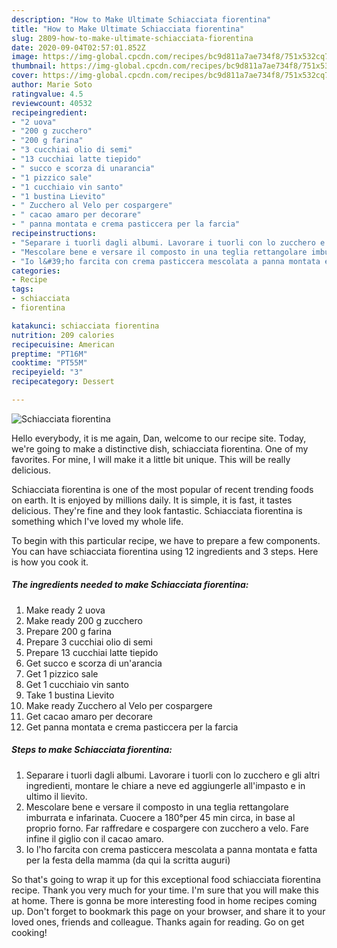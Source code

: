 ```yaml
---
description: "How to Make Ultimate Schiacciata fiorentina"
title: "How to Make Ultimate Schiacciata fiorentina"
slug: 2809-how-to-make-ultimate-schiacciata-fiorentina
date: 2020-09-04T02:57:01.852Z
image: https://img-global.cpcdn.com/recipes/bc9d811a7ae734f8/751x532cq70/schiacciata-fiorentina-recipe-main-photo.jpg
thumbnail: https://img-global.cpcdn.com/recipes/bc9d811a7ae734f8/751x532cq70/schiacciata-fiorentina-recipe-main-photo.jpg
cover: https://img-global.cpcdn.com/recipes/bc9d811a7ae734f8/751x532cq70/schiacciata-fiorentina-recipe-main-photo.jpg
author: Marie Soto
ratingvalue: 4.5
reviewcount: 40532
recipeingredient:
- "2 uova"
- "200 g zucchero"
- "200 g farina"
- "3 cucchiai olio di semi"
- "13 cucchiai latte tiepido"
- " succo e scorza di unarancia"
- "1 pizzico sale"
- "1 cucchiaio vin santo"
- "1 bustina Lievito"
- " Zucchero al Velo per cospargere"
- " cacao amaro per decorare"
- " panna montata e crema pasticcera per la farcia"
recipeinstructions:
- "Separare i tuorli dagli albumi. Lavorare i tuorli con lo zucchero e gli altri ingredienti, montare le chiare a neve ed aggiungerle all&#39;impasto e in ultimo il lievito."
- "Mescolare bene e versare il composto in una teglia rettangolare imburrata e infarinata. Cuocere a 180°per 45 min circa, in base al proprio forno. Far raffredare e cospargere con zucchero a velo. Fare infine il giglio con il cacao amaro."
- "Io l&#39;ho farcita con crema pasticcera mescolata a panna montata e fatta per la festa della mamma (da qui la scritta auguri)"
categories:
- Recipe
tags:
- schiacciata
- fiorentina

katakunci: schiacciata fiorentina 
nutrition: 209 calories
recipecuisine: American
preptime: "PT16M"
cooktime: "PT55M"
recipeyield: "3"
recipecategory: Dessert

---
```



![Schiacciata fiorentina](https://img-global.cpcdn.com/recipes/bc9d811a7ae734f8/751x532cq70/schiacciata-fiorentina-recipe-main-photo.jpg)

Hello everybody, it is me again, Dan, welcome to our recipe site. Today, we're going to make a distinctive dish, schiacciata fiorentina. One of my favorites. For mine, I will make it a little bit unique. This will be really delicious.

Schiacciata fiorentina is one of the most popular of recent trending foods on earth. It is enjoyed by millions daily. It is simple, it is fast, it tastes delicious. They're fine and they look fantastic. Schiacciata fiorentina is something which I've loved my whole life.




To begin with this particular recipe, we have to prepare a few components. You can have schiacciata fiorentina using 12 ingredients and 3 steps. Here is how you cook it.

<!--inarticleads1-->

##### The ingredients needed to make Schiacciata fiorentina:

1. Make ready 2 uova
1. Make ready 200 g zucchero
1. Prepare 200 g farina
1. Prepare 3 cucchiai olio di semi
1. Prepare 13 cucchiai latte tiepido
1. Get  succo e scorza di un&#39;arancia
1. Get 1 pizzico sale
1. Get 1 cucchiaio vin santo
1. Take 1 bustina Lievito
1. Make ready  Zucchero al Velo per cospargere
1. Get  cacao amaro per decorare
1. Get  panna montata e crema pasticcera per la farcia




<!--inarticleads2-->

##### Steps to make Schiacciata fiorentina:

1. Separare i tuorli dagli albumi. Lavorare i tuorli con lo zucchero e gli altri ingredienti, montare le chiare a neve ed aggiungerle all&#39;impasto e in ultimo il lievito.
1. Mescolare bene e versare il composto in una teglia rettangolare imburrata e infarinata. Cuocere a 180°per 45 min circa, in base al proprio forno. Far raffredare e cospargere con zucchero a velo. Fare infine il giglio con il cacao amaro.
1. Io l&#39;ho farcita con crema pasticcera mescolata a panna montata e fatta per la festa della mamma (da qui la scritta auguri)




So that's going to wrap it up for this exceptional food schiacciata fiorentina recipe. Thank you very much for your time. I'm sure that you will make this at home. There is gonna be more interesting food in home recipes coming up. Don't forget to bookmark this page on your browser, and share it to your loved ones, friends and colleague. Thanks again for reading. Go on get cooking!
